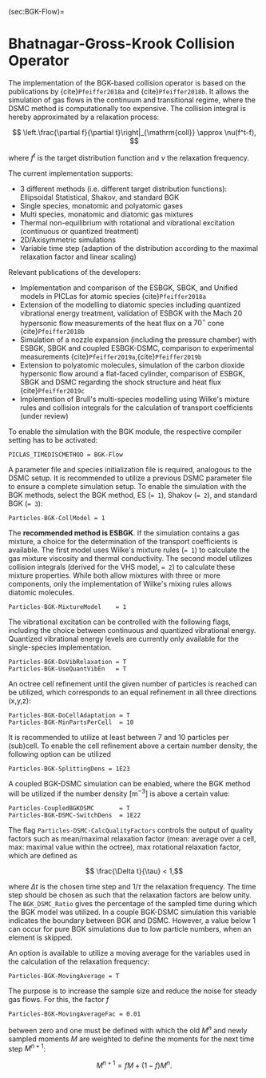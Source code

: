 (sec:BGK-Flow)=
# Bhatnagar-Gross-Krook Collision Operator

The implementation of the BGK-based collision operator is based on the publications by {cite}`Pfeiffer2018a` and {cite}`Pfeiffer2018b`.
It allows the simulation of gas flows in the continuum and transitional regime, where the DSMC method is computationally too expensive.
The collision integral is hereby approximated by a relaxation process:

$$ \left.\frac{\partial f}{\partial t}\right|_{\mathrm{coll}} \approx \nu(f^t-f), $$

where $f^t$ is the target distribution function and $\nu$ the relaxation frequency.

The current implementation supports:

- 3 different methods (i.e. different target distribution functions): Ellipsoidal Statistical, Shakov, and standard BGK
- Single species, monatomic and polyatomic gases
- Multi species, monatomic and diatomic gas mixtures
- Thermal non-equilibrium with rotational and vibrational excitation (continuous or quantized treatment)
- 2D/Axisymmetric simulations
- Variable time step (adaption of the distribution according to the maximal relaxation factor and linear scaling)

Relevant publications of the developers:

- Implementation and comparison of the ESBGK, SBGK, and Unified models in PICLas for atomic species {cite}`Pfeiffer2018a`
- Extension of the modelling to diatomic species including quantized vibrational energy treatment, validation of ESBGK with the Mach
20 hypersonic flow measurements of the heat flux on a $70^\circ$ cone {cite}`Pfeiffer2018b`
- Simulation of a nozzle expansion (including the pressure chamber) with ESBGK, SBGK and coupled ESBGK-DSMC, comparison to experimental
measurements {cite}`Pfeiffer2019a`,{cite}`Pfeiffer2019b`
- Extension to polyatomic molecules, simulation of the carbon dioxide hypersonic flow around a flat-faced cylinder, comparison of
ESBGK, SBGK and DSMC regarding the shock structure and heat flux {cite}`Pfeiffer2019c`
- Implemention of Brull's multi-species modelling using Wilke's mixture rules and collision integrals for the calculation of
transport coefficients (under review)

To enable the simulation with the BGK module, the respective compiler setting has to be activated:

    PICLAS_TIMEDISCMETHOD = BGK-Flow

A parameter file and species initialization file is required, analogous to the DSMC setup. It is recommended to utilize a previous
DSMC parameter file to ensure a complete simulation setup. To enable the simulation with the BGK methods, select the BGK method,
ES (`= 1`), Shakov (`= 2`), and standard BGK (`= 3`):

    Particles-BGK-CollModel = 1

The **recommended method is ESBGK**. If the simulation contains a gas mixture, a choice for the determination of the transport
coefficients is available. The first model uses Wilke's mixture rules (`= 1`) to calculate the gas mixture viscosity and thermal
conductivity. The second model utilizes collision integrals (derived for the VHS model, `= 2`) to calculate these mixture properties.
While both allow mixtures with three or more components, only the implementation of Wilke's mixing rules allows diatomic molecules.

    Particles-BGK-MixtureModel    = 1

The vibrational excitation can be controlled with the following flags, including the choice between continuous and quantized
vibrational energy. Quantized vibrational energy levels are currently only available for the single-species implementation.

    Particles-BGK-DoVibRelaxation = T
    Particles-BGK-UseQuantVibEn   = T

An octree cell refinement until the given number of particles is reached can be utilized, which corresponds to an equal refinement
in all three directions (x,y,z):

    Particles-BGK-DoCellAdaptation = T
    Particles-BGK-MinPartsPerCell  = 10

It is recommended to utilize at least between 7 and 10 particles per (sub)cell. To enable the cell refinement above a certain number
density, the following option can be utilized

    Particles-BGK-SplittingDens = 1E23

A coupled BGK-DSMC simulation can be enabled, where the BGK method will be utilized if the number density $[\text{m}^{-3}]$ is
above a certain value:

    Particles-CoupledBGKDSMC       = T
    Particles-BGK-DSMC-SwitchDens  = 1E22

The flag `Particles-DSMC-CalcQualityFactors` controls the output of quality factors such as mean/maximal relaxation factor (mean:
average over a cell, max: maximal value within the octree), max rotational relaxation factor, which are defined as

$$ \frac{\Delta t}{\tau} < 1,$$

where $\Delta t$ is the chosen time step and $1/\tau$ the relaxation frequency. The time step should be chosen as such that the
relaxation factors are below unity. The `BGK_DSMC_Ratio` gives the percentage of the sampled time during which the BGK model was
utilized. In a couple BGK-DSMC simulation this variable indicates the boundary between BGK and DSMC. However, a value below 1 can
occur for pure BGK simulations due to low particle numbers, when an element is skipped.

An option is available to utilize a moving average for the variables used in the calculation of the relaxation frequency:

    Particles-BGK-MovingAverage = T

The purpose is to increase the sample size and reduce the noise for steady gas flows. For this, the factor $f$

    Particles-BGK-MovingAverageFac = 0.01

between zero and one must be defined with which the old $M^n$ and newly sampled moments $M$ are weighted 
to define the moments for the next time step $M^{n+1}$:

$$ M^{n+1}=f M+(1-f) M^n.$$
